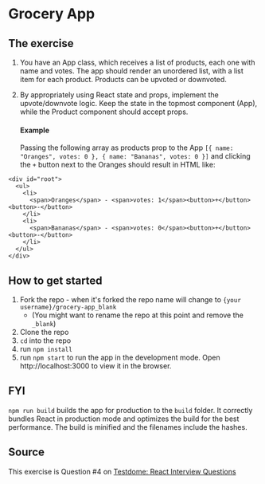 # Grocery App

## The exercise

1. You have an App class, which receives a list of products, each one with name and votes. The app should render an unordered list, with a list item for each product. Products can be upvoted or downvoted.
1. By appropriately using React state and props, implement the upvote/downvote logic. Keep the state in the topmost component (App), while the Product component should accept props.

    #### Example
    Passing the following array as products prop to the App `[{ name: "Oranges", votes: 0 }, { name: "Bananas", votes: 0 }]` and clicking the `+` button next to the Oranges should result in HTML like:
```
<div id="root">
  <ul>
    <li>
      <span>Oranges</span> - <span>votes: 1</span><button>+</button> <button>-</button>
    </li>
    <li>
      <span>Bananas</span> - <span>votes: 0</span><button>+</button> <button>-</button>
    </li>
  </ul>
</div>
```

## How to get started

1. Fork the repo - when it's forked the repo name will change to `{your username}/grocery-app_blank`
    * (You might want to rename the repo at this point and remove the `_blank`)
1. Clone the repo
1. `cd` into the repo
1. run `npm install`
1. run `npm start` to run the app in the development mode. Open http://localhost:3000 to view it in the browser.

## FYI
`npm run build` builds the app for production to the `build` folder. It correctly bundles React in production mode and optimizes the build for the best performance. The build is minified and the filenames include the hashes.

## Source

This exercise is Question #4 on [Testdome: React Interview Questions](https://www.testdome.com/d/react-js-interview-questions/304)
